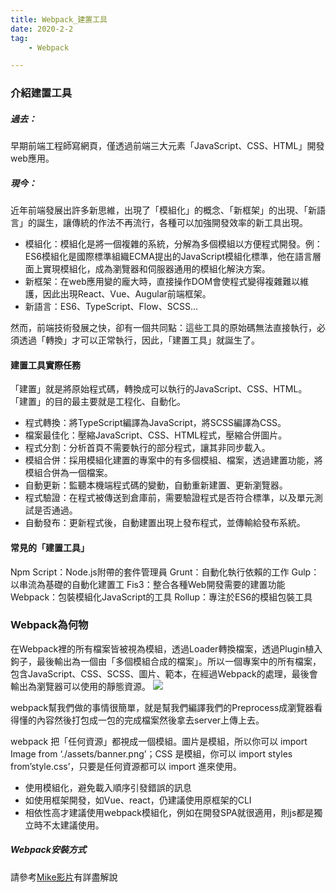 ```yaml
---
title: Webpack_建置工具
date: 2020-2-2
tag: 
    - Webpack

---
```


### 介紹建置工具

##### 過去：
早期前端工程師寫網頁，僅透過前端三大元素「JavaScript、CSS、HTML」開發web應用。

##### 現今：
近年前端發展出許多新思維，出現了「模組化」的概念、「新框架」的出現、「新語言」的誕生，讓傳統的作法不再流行，各種可以加強開發效率的新工具出現。

- 模組化：模組化是將一個複雜的系統，分解為多個模組以方便程式開發。例：ES6模組化是國際標準組織ECMA提出的JavaScript模組化標準，他在語言層面上實現模組化，成為瀏覽器和伺服器通用的模組化解決方案。
- 新框架：在web應用變的龐大時，直接操作DOM會使程式變得複雜難以維護，因此出現React、Vue、Augular前端框架。
- 新語言：ES6、TypeScript、Flow、SCSS…

然而，前端技術發展之快，卻有一個共同點：這些工具的原始碼無法直接執行，必須透過「轉換」才可以正常執行，因此，「建置工具」就誕生了。

#### 建置工具實際任務
「建置」就是將原始程式碼，轉換成可以執行的JavaScript、CSS、HTML。
「建置」的目的最主要就是工程化、自動化。


- 程式轉換：將TypeScript編譯為JavaScript，將SCSS編譯為CSS。
- 檔案最佳化：壓縮JavaScript、CSS、HTML程式，壓縮合併圖片。
- 程式分割：分析首頁不需要執行的部分程式，讓其非同步載入。
- 模組合併：採用模組化建置的專案中的有多個模組、檔案，透過建置功能，將模組合併為一個檔案。
- 自動更新：監聽本機端程式碼的變動，自動重新建置、更新瀏覽器。
- 程式驗證：在程式被傳送到倉庫前，需要驗證程式是否符合標準，以及單元測試是否通過。
- 自動發布：更新程式後，自動建置出現上發布程式，並傳輸給發布系統。

#### 常見的「建置工具」


Npm Script：Node.js附帶的套件管理員
Grunt：自動化執行依賴的工作
Gulp：以串流為基礎的自動化建置工
Fis3：整合各種Web開發需要的建置功能
Webpack：包裝模組化JavaScript的工具
Rollup：專注於ES6的模組包裝工具




### Webpack為何物

在Webpack裡的所有檔案皆被視為模組，透過Loader轉換檔案，透過Plugin植入鉤子，最後輸出為一個由「多個模組合成的檔案」。所以一個專案中的所有檔案，包含JavaScript、CSS、SCSS、圖片、範本，在經過Webpack的處理，最後會輸出為瀏覽器可以使用的靜態資源。
![](https://i.imgur.com/i508SSR.png)


webpack幫我們做的事情很簡單，就是幫我們編譯我們的Preprocess成瀏覽器看得懂的內容然後打包成一包的完成檔案然後拿去server上傳上去。

webpack 把「任何資源」都視成一個模組。圖片是模組，所以你可以 import Image from ‘./assets/banner.png’；CSS 是模組，你可以 import styles from’style.css’，只要是任何資源都可以 import 進來使用。

- 使用模組化，避免載入順序引發錯誤的訊息
- 如使用框架開發，如Vue、react，仍建議使用原框架的CLI
- 相依性高才建議使用webpack模組化，例如在開發SPA就很適用，則js都是獨立時不太建議使用。

##### Webpack安裝方式

請參考[Mike影片](https://www.youtube.com/watch?v=vyI-Ko6fvKU&t=6s)有詳盡解說

